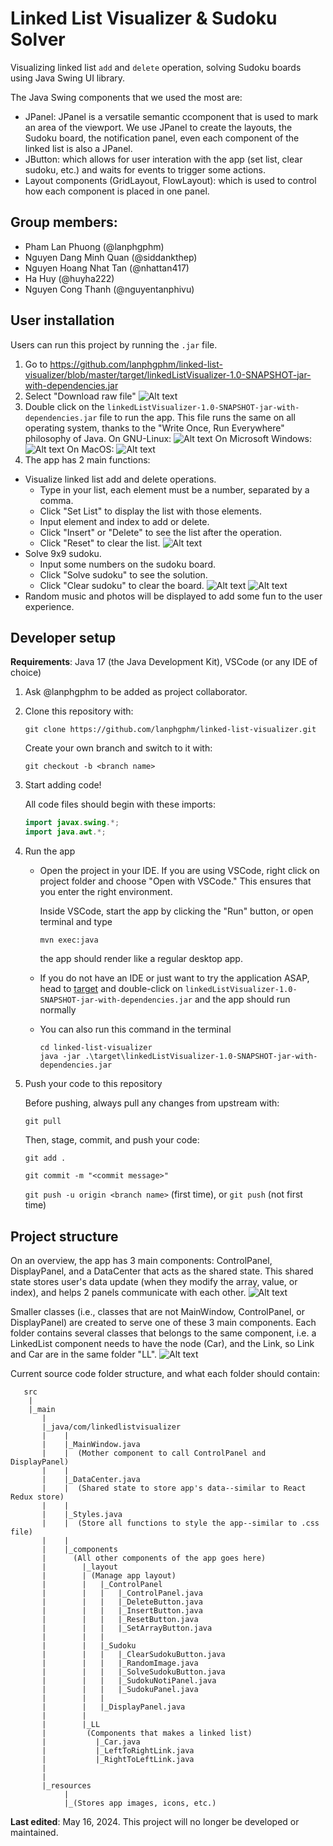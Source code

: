 # Linked List Visualizer & Sudoku Solver

Visualizing linked list `add` and `delete` operation, solving Sudoku boards using Java Swing UI library.

The Java Swing components that we used the most are: 
- JPanel: JPanel is a versatile semantic ccomponent that is used to mark an area of the viewport. We use JPanel to create the layouts, the Sudoku board, the notification panel, even each component of the linked list is also a JPanel.
- JButton: which allows for user interation with the app (set list, clear sudoku, etc.) and waits for events to trigger some actions.
- Layout components (GridLayout, FlowLayout): which is used to control how each component is placed in one panel.

## Group members: 
- Pham Lan Phuong (@lanphgphm) 
- Nguyen Dang Minh Quan (@siddankthep) 
- Nguyen Hoang Nhat Tan (@nhattan417) 
- Ha Huy (@huyha222) 
- Nguyen Cong Thanh (@nguyentanphivu) 

## User installation
Users can run this project by running the `.jar` file.
1. Go to https://github.com/lanphgphm/linked-list-visualizer/blob/master/target/linkedListVisualizer-1.0-SNAPSHOT-jar-with-dependencies.jar
2. Select "Download raw file" 
![Alt text](project-documents/dload.png) 
3. Double click on the `linkedListVisualizer-1.0-SNAPSHOT-jar-with-dependencies.jar` file to run the app. This file runs the same on all operating system, thanks to the "Write Once, Run Everywhere" philosophy of Java. 
On GNU-Linux: 
![Alt text](project-documents/linux.png) 
On Microsoft Windows: 
![Alt text](project-documents/windows.png) 
On MacOS: 
![Alt text](project-documents/macOS.png)
4. The app has 2 main functions: 
- Visualize linked list add and delete operations.
    - Type in your list, each element must be a number, separated by a comma.
    - Click "Set List" to display the list with those elements.
    - Input element and index to add or delete. 
    - Click "Insert" or "Delete" to see the list after the operation.
    - Click "Reset" to clear the list.
    ![Alt text](project-documents/manualLL.png)
- Solve 9x9 sudoku. 
    - Input some numbers on the sudoku board. 
    - Click "Solve sudoku" to see the solution.
    - Click "Clear sudoku" to clear the board.
    ![Alt text](project-documents/manualSu1.png)
    ![Alt text](project-documents/manualSu2.png)
- Random music and photos will be displayed to add some fun to the user experience. 

## Developer setup

**Requirements**: Java 17 (the Java Development Kit), VSCode (or any IDE of choice)

1.  Ask @lanphgphm to be added as project collaborator.

2.  Clone this repository with:

    `git clone https://github.com/lanphgphm/linked-list-visualizer.git`

    Create your own branch and switch to it with:

    `git checkout -b <branch name>`

3.  Start adding code!

    All code files should begin with these imports:

    ```java
    import javax.swing.*;
    import java.awt.*;
    ```

4.  Run the app

    - Open the project in your IDE. If you are using VSCode, right click
      on project folder and choose "Open with VSCode." This ensures that
      you enter the right environment.

      Inside VSCode, start the app by clicking the "Run" button, or open
      terminal and type

      `mvn exec:java`

      the app should render like a regular desktop app.

    - If you do not have an IDE or just want to try the application ASAP, head to [target](./target/) and double-click on `linkedListVisualizer-1.0-SNAPSHOT-jar-with-dependencies.jar` and the app should run normally
    - You can also run this command in the terminal

      ```
      cd linked-list-visualizer
      java -jar .\target\linkedListVisualizer-1.0-SNAPSHOT-jar-with-dependencies.jar
      ```

5.  Push your code to this repository

    Before pushing, always pull any changes from upstream with:

    `git pull`

    Then, stage, commit, and push your code:

    `git add .`

    `git commit -m "<commit message>"`

    `git push -u origin <branch name>` (first time), or `git push` (not first time)

## Project structure

On an overview, the app has 3 main components: ControlPanel, DisplayPanel,
and a DataCenter that acts as the shared state. This shared state stores
user's data update (when they modify the array, value, or index), and helps
2 panels communicate with each other.
![Alt text](project-documents/project_struct.png)

Smaller classes (i.e., classes that are not MainWindow, ControlPanel,
or DisplayPanel) are created to serve one of these 3 main components.
Each folder contains several classes that belongs to the same component,
i.e. a LinkedList component needs to have the node (Car), and the Link,
so Link and Car are in the same folder "LL".
![Alt text](project-documents/class_struct.png)

Current source code folder structure, and what each folder should contain:

```
   src
    |
    |_main
       |
       |_java/com/linkedlistvisualizer
       |    |
       |    |_MainWindow.java
       |    |  (Mother component to call ControlPanel and DisplayPanel)
       |    |
       |    |_DataCenter.java
       |    |  (Shared state to store app's data--similar to React Redux store)
       |    |
       |    |_Styles.java
       |    |  (Store all functions to style the app--similar to .css file)
       |    |
       |    |_components
       |      (All other components of the app goes here)
       |        |_layout
       |        | (Manage app layout)
       |        |   |_ControlPanel
       |        |   |   |_ControlPanel.java
       |        |   |   |_DeleteButton.java
       |        |   |   |_InsertButton.java
       |        |   |   |_ResetButton.java
       |        |   |   |_SetArrayButton.java
       |        |   |
       |        |   |_Sudoku
       |        |   |   |_ClearSudokuButton.java
       |        |   |   |_RandomImage.java
       |        |   |   |_SolveSudokuButton.java
       |        |   |   |_SudokuNotiPanel.java
       |        |   |   |_SudokuPanel.java
       |        |   |
       |        |   |_DisplayPanel.java
       |        |
       |        |_LL
       |         (Components that makes a linked list)
       |           |_Car.java
       |           |_LeftToRightLink.java
       |           |_RightToLeftLink.java
       |
       |
       |_resources
            |
            |_(Stores app images, icons, etc.)
```

**Last edited**: May 16, 2024. This project will no longer be developed or maintained. 

